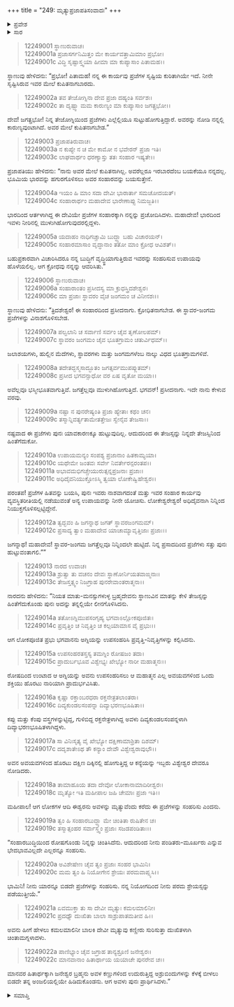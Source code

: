 +++
title = "249: ಮೃತ್ಯುಪ್ರಜಾಪತಿಸಂವಾದಃ"
+++

<details><summary>ಪ್ರವೇಶ</summary>


।।   ಓಂ ಓಂ ನಮೋ ನಾರಾಯಣಾಯ।।   ಶ್ರೀ ವೇದವ್ಯಾಸಾಯ ನಮಃ ।।

ಶ್ರೀ ಕೃಷ್ಣದ್ವೈಪಾಯನ ವೇದವ್ಯಾಸ ವಿರಚಿತ  

**ಶ್ರೀ ಮಹಾಭಾರತ**

**ಶಾಂತಿ ಪರ್ವ**

**ಮೋಕ್ಷಧರ್ಮ ಪರ್ವ**

**ಅಧ್ಯಾಯ 249**


</details>

<details><summary>ಸಾರ</summary>

ಮಹಾದೇವನ ಪ್ರಾರ್ಥನೆಯಂತೆ ಬ್ರಹ್ಮನ ರೋಷಾಗ್ನಿಯ ಉಪಸಂಹಾರ; ಮೃತ್ಯುವಿನ ಉತ್ಪತ್ತಿ (1-22).


</details>

> 12249001 ಸ್ಥಾಣುರುವಾಚ।  
12249001a ಪ್ರಜಾಸರ್ಗನಿಮಿತ್ತಂ ಮೇ ಕಾರ್ಯವತ್ತಾಮಿಮಾಂ ಪ್ರಭೋ।  
12249001c ವಿದ್ಧಿ ಸೃಷ್ಟಾಸ್ತ್ವಯಾ ಹೀಮಾ ಮಾ ಕುಪ್ಯಾಸಾಂ ಪಿತಾಮಹ।।

ಸ್ಥಾಣುವು ಹೇಳಿದನು: “ಪ್ರಭೋ! ಪಿತಾಮಹ! ನನ್ನ ಈ ಕಾರ್ಯವು ಪ್ರಜೆಗಳ ಸೃಷ್ಟಿಯ ಕುರಿತಾಗಿಯೇ ಇದೆ. ನೀನೇ ಸೃಷ್ಟಿಸಿರುವ ಇವರ ಮೇಲೆ ಕುಪಿತನಾಗಬಾರದು.

> 12249002a ತವ ತೇಜೋಗ್ನಿನಾ ದೇವ ಪ್ರಜಾ ದಹ್ಯಂತಿ ಸರ್ವಶಃ।  
12249002c ತಾ ದೃಷ್ಟ್ವಾ ಮಮ ಕಾರುಣ್ಯಂ ಮಾ ಕುಪ್ಯಾಸಾಂ ಜಗತ್ಪ್ರಭೋ।।

ದೇವ! ಜಗತ್ಪ್ರಭೋ! ನಿನ್ನ ತೇಜೋಗ್ನಿಯಿಂದ ಪ್ರಜೆಗಳು ಎಲ್ಲೆಲ್ಲಿಯೂ ಸುಟ್ಟುಹೋಗುತ್ತಿದ್ದಾರೆ. ಅವರನ್ನು ನೋಡಿ ನನ್ನಲ್ಲಿ ಕಾರುಣ್ಯವುಂಟಾಗಿದೆ. ಅವರ ಮೇಲೆ ಕುಪಿತನಾಗಬೇಡ.”

> 12249003 ಪ್ರಜಾಪತಿರುವಾಚ।  
12249003a ನ ಕುಪ್ಯೇ ನ ಚ ಮೇ ಕಾಮೋ ನ ಭವೇರನ್ ಪ್ರಜಾ ಇತಿ।  
12249003c ಲಾಘವಾರ್ಥಂ ಧರಣ್ಯಾಸ್ತು ತತಃ ಸಂಹಾರ ಇಷ್ಯತೇ।।

ಪ್ರಜಾಪತಿಯು ಹೇಳಿದನು: “ನಾನು ಅವರ ಮೇಲೆ ಕುಪಿತನಾಗಿಲ್ಲ. ಅವರೆಲ್ಲರೂ ಇರಬಾರದೆಂಬ ಬಯಕೆಯೂ ನನ್ನದಲ್ಲ. ಭೂಮಿಯ ಭಾರವನ್ನು ಹಗುರಗೊಳಿಸಲು ಅವರ ಸಂಹಾರವನ್ನು ಬಯಸುತ್ತೇನೆ.

> 12249004a ಇಯಂ ಹಿ ಮಾಂ ಸದಾ ದೇವೀ ಭಾರಾರ್ತಾ ಸಮಚೋದಯತ್।  
12249004c ಸಂಹಾರಾರ್ಥಂ ಮಹಾದೇವ ಭಾರೇಣಾಪ್ಸು ನಿಮಜ್ಜತಿ।।

ಭಾರದಿಂದ ಆರ್ತಳಾಗಿದ್ದ ಈ ದೇವಿಯೇ ಪ್ರಜೆಗಳ ಸಂಹಾರಕ್ಕಾಗಿ ನನ್ನನ್ನು ಪ್ರಚೋದಿಸಿದಳು. ಮಹಾದೇವ! ಭಾರದಿಂದ ಇವಳು ನೀರಿನಲ್ಲಿ ಮುಳುಗಿಹೋಗುವುದರಲ್ಲಿದ್ದಳು.

> 12249005a ಯದಾಹಂ ನಾಧಿಗಚ್ಚಾಮಿ ಬುದ್ಧ್ಯಾ ಬಹು ವಿಚಾರಯನ್।  
12249005c ಸಂಹಾರಮಾಸಾಂ ವೃದ್ಧಾನಾಂ ತತೋ ಮಾಂ ಕ್ರೋಧ ಆವಿಶತ್।।

ಬಹುಪ್ರಕಾರವಾಗಿ ವಿಚಾರಿಸಿದರೂ ನನ್ನ ಬುದ್ಧಿಗೆ ವೃದ್ಧಿಯಾಗುತ್ತಿರುವ ಇವರನ್ನು ಸಂಹರಿಸುವ ಉಪಾಯವು ಹೊಳೆಯಲಿಲ್ಲ. ಆಗ ಕ್ರೋಧವು ನನ್ನನ್ನು ಆವರಿಸಿತು.”

> 12249006 ಸ್ಥಾಣುರುವಾಚ।  
12249006a ಸಂಹಾರಾಂತಂ ಪ್ರಸೀದಸ್ವ ಮಾ ಕ್ರುಧಸ್ತ್ರಿದಶೇಶ್ವರ।  
12249006c ಮಾ ಪ್ರಜಾಃ ಸ್ಥಾವರಂ ವೈಚ ಜಂಗಮಂ ಚ ವಿನೀನಶಃ।।

ಸ್ಥಾಣುವು ಹೇಳಿದನು: “ತ್ರಿದಶೇಶ್ವರ! ಈ ಸಂಹಾರದಿಂದ ಪ್ರಸೀದನಾಗು. ಕ್ರೋಧಿತನಾಗಬೇಡ. ಈ ಸ್ಥಾವರ-ಜಂಗಮ ಪ್ರಜೆಗಳನ್ನು ವಿನಾಶಗೊಳಿಸಬೇಡ.

> 12249007a ಪಲ್ವಲಾನಿ ಚ ಸರ್ವಾಣಿ ಸರ್ವಂ ಚೈವ ತೃಣೋಲಪಮ್।  
12249007c ಸ್ಥಾವರಂ ಜಂಗಮಂ ಚೈವ ಭೂತಗ್ರಾಮಂ ಚತುರ್ವಿಧಮ್।।

ಜಲಾಶಯಗಳು, ಹುಲ್ಲಿನ ಮೆದೆಗಳು, ಸ್ಥಾವರಗಳು ಮತ್ತು ಜಂಗಮಗಳೆಂಬ ನಾಲ್ಕು ವಿಧದ ಭೂತಗ್ರಾಮಗಳಿವೆ.

> 12249008a ತದೇತದ್ಭಸ್ಮಸಾದ್ಭೂತಂ ಜಗತ್ಸರ್ವಮುಪಪ್ಲುತಮ್।  
12249008c ಪ್ರಸೀದ ಭಗವನ್ಸಾಧೋ ವರ ಏಷ ವೃತೋ ಮಯಾ।।

ಅವೆಲ್ಲವೂ ಭಸ್ಮೀಭೂತವಾಗುತ್ತಿವೆ. ಜಗತ್ತೆಲ್ಲವೂ ಮುಳುಗಿಹೋಗುತ್ತಿದೆ. ಭಗವನ್! ಪ್ರಸೀದನಾಗು. ಇದೇ ನಾನು ಕೇಳುವ ವರವು.

> 12249009a ನಷ್ಟಾ ನ ಪುನರೇಷ್ಯಂತಿ ಪ್ರಜಾ ಹ್ಯೇತಾಃ ಕಥಂ ಚನ।  
12249009c ತಸ್ಮಾನ್ನಿವರ್ತ್ಯತಾಮೇತತ್ತೇಜಃ ಸ್ವೇನೈವ ತೇಜಸಾ।।

ನಷ್ಟವಾದ ಈ ಪ್ರಜೆಗಳು ಪುನಃ ಯಾವಕಾರಣಕ್ಕೂ ಹುಟ್ಟುವುದಿಲ್ಲ. ಆದುದರಿಂದ ಈ ತೇಜಸ್ಸನ್ನು ನಿನ್ನದೇ ತೇಜಸ್ಸಿನಿಂದ ಹಿಂತೆಗೆದುಕೋ.

> 12249010a ಉಪಾಯಮನ್ಯಂ ಸಂಪಶ್ಯ ಪ್ರಜಾನಾಂ ಹಿತಕಾಮ್ಯಯಾ।  
12249010c ಯಥೇಮೇ ಜಂತವಃ ಸರ್ವೇ ನಿವರ್ತೇರನ್ಪರಂತಪ।।  
12249011a ಅಭಾವಮಭಿಗಚ್ಚೇಯುರುತ್ಸನ್ನಪ್ರಜನಾಃ ಪ್ರಜಾಃ।  
12249011c ಅಧಿದೈವನಿಯುಕ್ತೋಽಸ್ಮಿ ತ್ವಯಾ ಲೋಕೇಷ್ವಿಹೇಶ್ವರ।।

ಪರಂತಪ! ಪ್ರಜೆಗಳ ಹಿತವನ್ನು ಬಯಸಿ, ಪುನಃ ಇವರು ನಾಶವಾಗದಂತೆ ಮತ್ತು ಇವರ ಸಂಹಾರ ಕಾರ್ಯವು ವ್ಯವಸ್ಥಿತರೀತಿಯಲ್ಲಿ ನಡೆಯುವಂತೆ ಅನ್ಯ ಉಪಾಯವನ್ನು ನೀನೇ ಯೋಚಿಸು. ಲೋಕೇಶ್ವರೇಶ್ವರ! ಅಧಿದೈವನಾಗಿ ನಿನ್ನಿಂದ ನಿಯುಕ್ತಗೊಳಿಸಲ್ಪಟ್ಟಿದ್ದೇನೆ.

> 12249012a ತ್ವದ್ಭವಂ ಹಿ ಜಗನ್ನಾಥ ಜಗತ್ ಸ್ಥಾವರಜಂಗಮಮ್।  
12249012c ಪ್ರಸಾದ್ಯ ತ್ವಾಂ ಮಹಾದೇವ ಯಾಚಾಮ್ಯಾವೃತ್ತಿಜಾಃ ಪ್ರಜಾಃ।।

ಜಗನ್ನಾಥ! ಮಹಾದೇವ! ಸ್ಥಾವರ-ಜಂಗಮ ಜಗತ್ತೆಲ್ಲವೂ ನಿನ್ನಿಂದಲೇ ಹುಟ್ಟಿದೆ. ನಿನ್ನ ಪ್ರಸಾದದಿಂದ ಪ್ರಜೆಗಳು ಸತ್ತು ಪುನಃ ಹುಟ್ಟುವಂತಾಗಲಿ.””

> 12249013 ನಾರದ ಉವಾಚ।  
12249013a ಶ್ರುತ್ವಾ ತು ವಚನಂ ದೇವಃ ಸ್ಥಾಣೋರ್ನಿಯತವಾಙ್ಮನಾಃ।  
12249013c ತೇಜಸ್ತತ್ಸ್ವಂ ನಿಜಗ್ರಾಹ ಪುನರೇವಾಂತರಾತ್ಮನಾ।।

ನಾರದನು ಹೇಳಿದನು: “ನಿಯತ ಮಾತು-ಮನಸ್ಸುಗಳುಳ್ಳ ಬ್ರಹ್ಮದೇವನು ಸ್ಥಾಣುವಿನ ಮಾತನ್ನು ಕೇಳಿ ತೇಜಸ್ಸನ್ನು ಹಿಂತೆಗೆದುಕೊಂಡು ಪುನಃ ಅದನ್ನು ತನ್ನಲ್ಲಿಯೇ ಲೀನಗೊಳಿಸಿದನು.

> 12249014a ತತೋಽಗ್ನಿಮುಪಸಂಗೃಹ್ಯ ಭಗವಾಽಲ್ಲೋಕಪೂಜಿತಃ।  
12249014c ಪ್ರವೃತ್ತಿಂ ಚ ನಿವೃತ್ತಿಂ ಚ ಕಲ್ಪಯಾಮಾಸ ವೈ ಪ್ರಭುಃ।।

ಆಗ ಲೋಕಪೂಜಿತ ಪ್ರಭು ಭಗವಾನನು ಅಗ್ನಿಯನ್ನು ಉಪಸಂಹರಿಸಿ ಪ್ರವೃತ್ತಿ-ನಿವೃತ್ತಿಗಳನ್ನು ಕಲ್ಪಿಸಿದನು.

> 12249015a ಉಪಸಂಹರತಸ್ತಸ್ಯ ತಮಗ್ನಿಂ ರೋಷಜಂ ತದಾ।  
12249015c ಪ್ರಾದುರ್ಬಭೂವ ವಿಶ್ವೇಭ್ಯಃ ಖೇಭ್ಯೋ ನಾರೀ ಮಹಾತ್ಮನಃ।।

ರೋಷದಿಂದ ಉಂಟಾದ ಆ ಅಗ್ನಿಯನ್ನು ಅವನು ಉಪಸಂಹರಿಸಲು ಆ ಮಹಾತ್ಮನ ಎಲ್ಲ ಅವಯವಗಳಿಂದ ಒಂದು ಶಕ್ತಿಯು ಹೊರಟು ನಾರಿಯಾಗಿ ಪ್ರಾದುರ್ಭವಿಸಿತು.

> 12249016a ಕೃಷ್ಣಾ ರಕ್ತಾಂಬರಧರಾ ರಕ್ತನೇತ್ರತಲಾಂತರಾ।  
12249016c ದಿವ್ಯಕುಂಡಲಸಂಪನ್ನಾ ದಿವ್ಯಾಭರಣಭೂಷಿತಾ।।

ಕಪ್ಪು ಮತ್ತು ಕೆಂಪು ವಸ್ತ್ರಗಳನ್ನುಟ್ಟಿದ್ದ, ಗುಳಿಬಿದ್ದ ರಕ್ತನೇತ್ರಳಾಗಿದ್ದ ಅವಳು ದಿವ್ಯಕುಂಡಲಸಂಪನ್ನಳಾಗಿ ದಿವ್ಯಾಭರಣಭೂಷಿತಳಾಗಿದ್ದಳು.

> 12249017a ಸಾ ವಿನಿಃಸೃತ್ಯ ವೈ ಖೇಭ್ಯೋ ದಕ್ಷಿಣಾಮಾಶ್ರಿತಾ ದಿಶಮ್।  
12249017c ದದೃಶಾತೇಽಥ ತೌ ಕನ್ಯಾಂ ದೇವೌ ವಿಶ್ವೇಶ್ವರಾವುಭೌ।।

ಅವನ ಅವಯವಗಳಿಂದ ಹೊರಟು ದಕ್ಷಿಣ ದಿಕ್ಕಿನಲ್ಲಿ ಹೋಗುತ್ತಿದ್ದ ಆ ಕನ್ಯೆಯನ್ನು ಇಬ್ಬರು ವಿಶ್ವೇಶ್ವರ ದೇವರೂ ನೋಡಿದರು.

> 12249018a ತಾಮಾಹೂಯ ತದಾ ದೇವೋ ಲೋಕಾನಾಮಾದಿರೀಶ್ವರಃ।  
12249018c ಮೃತ್ಯೋ ಇತಿ ಮಹೀಪಾಲ ಜಹಿ ಚೇಮಾಃ ಪ್ರಜಾ ಇತಿ।।

ಮಹೀಪಾಲ! ಆಗ ಲೋಕಗಳ ಆದಿ ಈಶ್ವರನು ಅವಳನ್ನು ಮೃತ್ಯುವೆಂದು ಕರೆದು ಈ ಪ್ರಜೆಗಳನ್ನು ಸಂಹರಿಸು ಎಂದನು.

> 12249019a ತ್ವಂ ಹಿ ಸಂಹಾರಬುದ್ಧ್ಯಾ ಮೇ ಚಿಂತಿತಾ ರುಷಿತೇನ ಚ।  
12249019c ತಸ್ಮಾತ್ಸಂಹರ ಸರ್ವಾಸ್ತ್ವಂ ಪ್ರಜಾಃ ಸಜಡಪಂಡಿತಾಃ।।

“ಸಂಹಾರಬುದ್ಧಿಯಿಂದ ರೋಷಗೊಂಡು ನಿನ್ನನ್ನು ಚಿಂತಿಸಿದೆನು. ಆದುದರಿಂದ ನೀನು ಪಂಡಿತರು-ಮೂರ್ಖರು ಎನ್ನುವ ಭೇದಭಾವವಿಲ್ಲದೇ ಎಲ್ಲರನ್ನೂ ಸಂಹರಿಸು.

> 12249020a ಅವಿಶೇಷೇಣ ಚೈವ ತ್ವಂ ಪ್ರಜಾಃ ಸಂಹರ ಭಾಮಿನಿ।  
12249020c ಮಮ ತ್ವಂ ಹಿ ನಿಯೋಗೇನ ಶ್ರೇಯಃ ಪರಮವಾಪ್ಸ್ಯಸಿ।।

ಭಾಮಿನಿ! ನೀನು ಯಾರನ್ನೂ ಬಿಡದೇ ಪ್ರಜೆಗಳನ್ನು ಸಂಹರಿಸು. ನನ್ನ ನಿಯೋಗದಿಂದ ನೀನು ಪರಮ ಶ್ರೇಯಸ್ಸನ್ನು ಪಡೆಯುತ್ತೀಯೆ.”

> 12249021a ಏವಮುಕ್ತಾ ತು ಸಾ ದೇವೀ ಮೃತ್ಯುಃ ಕಮಲಮಾಲಿನೀ।  
12249021c ಪ್ರದಧ್ಯೌ ದುಃಖಿತಾ ಬಾಲಾ ಸಾಶ್ರುಪಾತಮತೀವ ಹಿ।।

ಅವನು ಹೀಗೆ ಹೇಳಲು ಕಮಲಮಾಲಿನೀ ಬಾಲಕಿ ದೇವೀ ಮೃತ್ಯುವು ಕಣ್ಣೀರು ಸುರಿಸುತ್ತಾ ದುಃಖಿತಳಾಗಿ ಚಿಂತಾಮಗ್ನಳಾದಳು.

> 12249022a ಪಾಣಿಭ್ಯಾಂ ಚೈವ ಜಗ್ರಾಹ ತಾನ್ಯಶ್ರೂಣಿ ಜನೇಶ್ವರಃ।  
12249022c ಮಾನವಾನಾಂ ಹಿತಾರ್ಥಾಯ ಯಯಾಚೇ ಪುನರೇವ ಚ।।

ಮಾನವರ ಹಿತಾರ್ಥಕ್ಕಾಗಿ ಜನೇಶ್ವರ ಬ್ರಹ್ಮನು ಅವಳ ಕಣ್ಣುಗಳಿಂದ ಉದುರುತ್ತಿದ್ದ ಅಶ್ರುಬಿಂದುಗಳನ್ನು ಕೆಳಕ್ಕೆ ಬೀಳಲು ಬಿಡದೇ ತನ್ನ ಅಂಜಲಿಯಲ್ಲಿಯೇ ಹಿಡಿದುಕೊಂಡನು. ಆಗ ಅವಳು ಪುನಃ ಪ್ರಾರ್ಥಿಸಿದಳು.”

<details><summary>ಸಮಾಪ್ತಿ</summary>
ಇತಿ ಶ್ರೀಮಹಾಭಾರತೇ ಶಾಂತಿಪರ್ವಣಿ ಮೋಕ್ಷಧರ್ಮಪರ್ವಣಿ ಮೃತ್ಯುಪ್ರಜಾಪತಿಸಂವಾದೇ ಎಕೋನಪಂಚಾಶದಧಿಕದ್ವಿಶತತಮೋಽಧ್ಯಾಯಃ।।  
ಇದು ಶ್ರೀಮಹಾಭಾರತದಲ್ಲಿ ಶಾಂತಿಪರ್ವದಲ್ಲಿ ಮೋಕ್ಷಧರ್ಮಪರ್ವದಲ್ಲಿ ಮೃತ್ಯುಪ್ರಜಾಪತಿಸಂವಾದ ಎನ್ನುವ ಇನ್ನೂರಾನಲ್ವತ್ತೊಂಭತ್ತನೇ ಅಧ್ಯಾಯವು.


</details>
